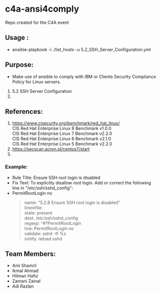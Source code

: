 # c4a-ansi4comply
Repo created for the C4A event

## Usage :
* ansible-playbook -i ./list_hosts -u 5.2_SSH_Server_Configuration.yml

## Purpose:
* Make use of ansible to comply with IBM or Clients Security Compliance Policy for Linux servers.
1. 5.2 SSH Server Configuration
2. 

## References:
1. https://www.cisecurity.org/benchmark/red_hat_linux/<br>
CIS Red Hat Enterprise Linux 8 Benchmark v1.0.0<br>
CIS Red Hat Enterprise Linux 7 Benchmark v2.2.0<br>
CIS Red Hat Enterprise Linux 6 Benchmark v2.1.0<br>
CIS Red Hat Enterprise Linux 5 Benchmark v2.2.0<br>
2. https://secscan.acron.pl/centos7/start
3. 

### Example:
* Rule Title: Ensure SSH root login is disabled
* Fix Text: To explicitly disallow root login. Add or correct the following line in "/etc/ssh/sshd_config":
* PermitRootLogin no
  > name: "5.2.8 Ensure SSH root login is disabled"<br>
  > lineinfile:<br>
  > 	state: present<br>
  > 	dest: /etc/ssh/sshd_config<br>
  > 	regexp: ^#?PermitRootLogin<br>
  > 	line: PermitRootLogin no<br>
  > 	validate: sshd -tf %s<br>
  > notify: reload sshd<br>

## Team Members:
* Ami Shamril
* Ikmal Ahmad
* Hilman Hafiz
* Zamani Zainal
* Adi Razlan
